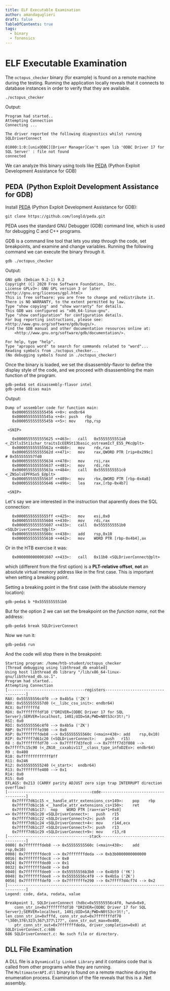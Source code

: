 ```yaml
---
title: ELF Executable Examination
author: amandaguglieri
draft: false
TableOfContents: true
tags:
  - binary
  - forensics
---
```


# ELF Executable Examination

The `octopus_checker` binary (for example) is found on a remote machine during the testing. Running the application locally reveals that it connects to database instances in order to verify that they are available.

```shell-session
./octopus_checker 
```

Output:

```shell-session
Program had started..
Attempting Connection 
Connecting ... 

The driver reported the following diagnostics whilst running SQLDriverConnect

01000:1:0:[unixODBC][Driver Manager]Can't open lib 'ODBC Driver 17 for SQL Server' : file not found
connected
```

We can analyze this binary using tools like [PEDA](https://github.com/longld/peda) (Python Exploit Development Assistance for GDB)

## PEDA  (Python Exploit Development Assistance for GDB)

Install [PEDA](https://github.com/longld/peda) (Python Exploit Development Assistance for GDB):

```
git clone https://github.com/longld/peda.git
```

PEDA uses the standard GNU Debugger (GDB) command line, which is used for debugging C and C++ programs.

GDB is a command line tool that lets you step through the code, set breakpoints, and examine and change variables. Running the following command we can execute the binary through it.

```
gdb ./octopus_checker
```

Output:

```shell-session
GNU gdb (Debian 9.2-1) 9.2
Copyright (C) 2020 Free Software Foundation, Inc.
License GPLv3+: GNU GPL version 3 or later <http://gnu.org/licenses/gpl.html>
This is free software: you are free to change and redistribute it.
There is NO WARRANTY, to the extent permitted by law.
Type "show copying" and "show warranty" for details.
This GDB was configured as "x86_64-linux-gnu".
Type "show configuration" for configuration details.
For bug reporting instructions, please see:
<http://www.gnu.org/software/gdb/bugs/>.
Find the GDB manual and other documentation resources online at:
    <http://www.gnu.org/software/gdb/documentation/>.

For help, type "help".
Type "apropos word" to search for commands related to "word"...
Reading symbols from ./octopus_checker...
(No debugging symbols found in ./octopus_checker)
```

Once the binary is loaded, we set the disassembly-flavor to define the display style of the code, and we proceed with disassembling the main function of the program.

```assembly
gdb-peda$ set disassembly-flavor intel
gdb-peda$ disas main
```

Output:

```assembly
Dump of assembler code for function main:
   0x0000555555555456 <+0>:	endbr64 
   0x000055555555545a <+4>:	push   rbp
   0x000055555555545b <+5>:	mov    rbp,rsp
 
 <SNIP>
 
   0x0000555555555625 <+463>:	call   0x5555555551a0 <_ZStlsISt11char_traitsIcEERSt13basic_ostreamIcT_ES5_PKc@plt>
   0x000055555555562a <+468>:	mov    rdx,rax
   0x000055555555562d <+471>:	mov    rax,QWORD PTR [rip+0x299c]        # 0x555555557fd0
   0x0000555555555634 <+478>:	mov    rsi,rax
   0x0000555555555637 <+481>:	mov    rdi,rdx
   0x000055555555563a <+484>:	call   0x5555555551c0 <_ZNSolsEPFRSoS_E@plt>
   0x000055555555563f <+489>:	mov    rbx,QWORD PTR [rbp-0x4a8]
   0x0000555555555646 <+496>:	lea    rax,[rbp-0x4b7]

 <SNIP>
```

Let's say we are interested in the instruction that aparently does the SQL connection:

```assembly
   0x00005555555555ff <+425>:	mov    esi,0x0
   0x0000555555555604 <+430>:	mov    rdi,rax
   0x0000555555555607 <+433>:	call   0x5555555551b0 <SQLDriverConnect@plt>
   0x000055555555560c <+438>:	add    rsp,0x10
   0x0000555555555610 <+442>:	mov    WORD PTR [rbp-0x4b4],ax
```

Or in the HTB exercise it was:

```
   0x0000000000001607 <+433>:	call   0x11b0 <SQLDriverConnect@plt>
```

which (different from the first option) is a **PLT-relative offset**, **not** an absolute virtual memory address like in the first case. This is important when setting a breaking point.

Setting a breaking point in the first case (with the absolute memory location):

```assembly
gdb-peda$ b *0x5555555551b0
```

But for the option 2 we can set the breakpoint on the _function name_, not the address:

```assembly
gdb-peda$ break SQLDriverConnect
```

Now we run it:

```assembly
gdb-peda$ run
```

And the code will stop there in the breakpoint:

```assembly
Starting program: /home/htb-student/octopus_checker 
[Thread debugging using libthread_db enabled]
Using host libthread_db library "/lib/x86_64-linux-gnu/libthread_db.so.1".
Program had started..
Attempting Connection 
[----------------------------------registers-----------------------------------]
RAX: 0x55555556c4f0 --> 0x4b5a ('ZK')
RBX: 0x5555555557d0 (<__libc_csu_init>:	endbr64)
RCX: 0xfffffffd 
RDX: 0x7fffffffdf10 ("DRIVER={ODBC Driver 17 for SQL Server};SERVER=localhost, 1401;UID=SA;PWD=N0tS3cr3t!;")
RSI: 0x0 
RDI: 0x55555556c4f0 --> 0x4b5a ('ZK')
RBP: 0x7fffffffe390 --> 0x0 
RSP: 0x7fffffffdeb8 --> 0x55555555560c (<main+438>:	add    rsp,0x10)
RIP: 0x7ffff7d61c20 (<SQLDriverConnect>:	push   r15)
R8 : 0x7fffffffdf70 --> 0x7ffff7d3fec0 --> 0x7ffff7d3f008 --> 0x7ffff7c15c90 (<_ZN10__cxxabiv117__class_type_infoD2Ev>:	endbr64)
R9 : 0x400 
R10: 0xfffffffffffff8ff 
R11: 0x246 
R12: 0x555555555240 (<_start>:	endbr64)
R13: 0x7fffffffe480 --> 0x1 
R14: 0x0 
R15: 0x0
EFLAGS: 0x213 (CARRY parity ADJUST zero sign trap INTERRUPT direction overflow)
[-------------------------------------code-------------------------------------]
   0x7ffff7d61c15 <__handle_attr_extensions_cs+149>:	pop    rbp
   0x7ffff7d61c16 <__handle_attr_extensions_cs+150>:	ret    
   0x7ffff7d61c17:	nop    WORD PTR [rax+rax*1+0x0]
=> 0x7ffff7d61c20 <SQLDriverConnect>:	push   r15
   0x7ffff7d61c22 <SQLDriverConnect+2>:	push   r14
   0x7ffff7d61c24 <SQLDriverConnect+4>:	mov    r14d,ecx
   0x7ffff7d61c27 <SQLDriverConnect+7>:	push   r13
   0x7ffff7d61c29 <SQLDriverConnect+9>:	mov    r13,r8
[------------------------------------stack-------------------------------------]
0000| 0x7fffffffdeb8 --> 0x55555555560c (<main+438>:	add    rsp,0x10)
0008| 0x7fffffffdec0 --> 0x7fffffffdeda --> 0xb3b0000000000000 
0016| 0x7fffffffdec8 --> 0x0 
0024| 0x7fffffffded0 --> 0x1 
0032| 0x7fffffffded8 --> 0x0 
0040| 0x7fffffffdee0 --> 0x55555556b3b0 --> 0x4b59 ('YK')
0048| 0x7fffffffdee8 --> 0x55555556c4f0 --> 0x4b5a ('ZK')
0056| 0x7fffffffdef0 --> 0x7fffffffe290 --> 0x7ffff7d4cf74 --> 0x2 
[------------------------------------------------------------------------------]
Legend: code, data, rodata, value

Breakpoint 1, SQLDriverConnect (hdbc=0x55555556c4f0, hwnd=0x0, 
    conn_str_in=0x7fffffffdf10 "DRIVER={ODBC Driver 17 for SQL Server};SERVER=localhost, 1401;UID=SA;PWD=N0tS3cr3t!;", len_conn_str_in=0xfffd, conn_str_out=0x7fffffffdf70 "\300\376\323\367\377\177", conn_str_out_max=0x400, 
    ptr_conn_str_out=0x7fffffffdeda, driver_completion=0x0) at SQLDriverConnect.c:686
686	SQLDriverConnect.c: No such file or directory.
```


## DLL File Examination

A DLL file is a `Dynamically Linked Library` and it contains code that is called from other programs while they are running. The `MultimasterAPI.dll` binary is found on a remote machine during the enumeration process. Examination of the file reveals that this is a .Net assembly.

